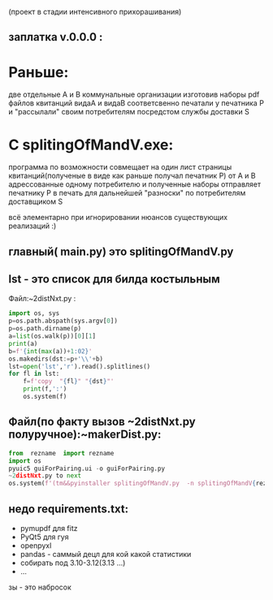 (проект в стадии интенсивного прихорашивания)

заплатка v.0.0.0 : 
------------------


# Раньше: 
 две отдельные A и B коммунальные организации изготовив наборы pdf файлов квитанций видаА и видаB соответсвенно  печатали у печатника P и "рассылали" своим потребителям посредстом службы доставки S

# С splitingOfMandV.exe:
 программа  по возможности совмещает на один лист страницы квитанций(полученые в виде как раньше получал печатник P) от A и B адрессованные одному потребителю и полученные наборы отправляет печатнику P в печать для  дальнейшей "разноски" по потребителям доставщиком S

всё элементарно при игнорировании нюансов существующих реализаций :)


главный( main.py) это splitingOfMandV.py
------------------


lst - это список для билда  костыльным
------------------------------------------------------
Файл:~2distNxt.py :
```python
import os, sys
p=os.path.abspath(sys.argv[0])
p=os.path.dirname(p)
a=list(os.walk(p))[0][1]
print(a)
b=f'{int(max(a))+1:02}'
os.makedirs(dst:=p+'\\'+b)
lst=open('lst','r').read().splitlines()
for fl in lst:
	f=f'copy  "{fl}" "{dst}"'
	print(f,':')
	os.system(f)
```

Файл(по факту вызов ~2distNxt.py полуручное):~makerDist.py:
------------------------------------------------------
```python
from  rezname  import rezname
import os
pyuic5 guiForPairing.ui -o guiForPairing.py
~2distNxt.py to next
os.system(f'(tm&&pyinstaller splitingOfMandV.py  -n splitingOfMandV{rezname()} -c -F -i logo.ico&&tm)>o{rezname()}')
```


недо requirements.txt: 
------------------------------------------------------
 * pymupdf для fitz
 * PyQt5 для гуя 
 * openpyxl
 * pandas - саммый децл для кой какой статистики
 *  собирать под 3.10-3.12(3.13 ...) 
 * ...
 
зы  - это набросок
